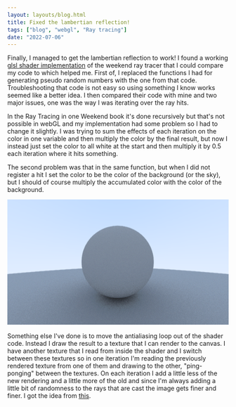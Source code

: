 ```yaml
---
layout: layouts/blog.html
title: Fixed the lambertian reflection!
tags: ["blog", "webgl", "Ray tracing"]
date: "2022-07-06"
---
```


Finally, I managed to get the lambertian reflection to work! I found a working [glsl shader implementation](https://www.shadertoy.com/view/llVcDz) of the weekend ray tracer that I could compare my code to which helped me. First of, I replaced the functions I had for generating pseudo random numbers with the one from that code. Troubleshooting that code is not easy so using something I know works seemed like a better idea. I then compared their code with mine and two major issues, one was the way I was iterating over the ray hits.

In the Ray Tracing in one Weekend book it's done recursively but that's not possible in webGL and my implementation had some problem so I had to change it slightly. I was trying to sum the effects of each iteration on the color in one variable and then multiply the color by the final result, but now I instead just set the color to all white at the start and then multiply it by 0.5 each iteration where it hits something.

The second problem was that in the same function, but when I did not register a hit I set the color to be the color of the background (or the sky), but I should of course multiply the accumulated color with the color of the background.

![Lambertian reflection](../images/lambertian.png "Lambertian reflection!")

Something else I've done is to move the antialiasing loop out of the shader code. Instead I draw the result to a texture that I can render to the canvas. I have another texture that I read from inside the shader and I switch between these textures so in one iteration I'm reading the previously rendered texture from one of them and drawing to the other, "ping-ponging" between the textures. On each iteration I add a little less of the new rendering and a little more of the old and since I'm always adding a little bit of randomness to the rays that are cast the image gets finer and finer. I got the idea from [this](https://madebyevan.com/webgl-path-tracing/).
